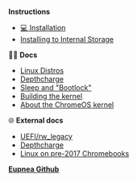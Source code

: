 **Instructions**

  - [💻 Installation](/)
  - [Installing to Internal Storage](/internalstorage)

👨‍💻 **Docs**

  - [Linux Distros](/distros)
  - [Depthcharge](/depthcharge)
  - [Sleep and "Bootlock"](/bootlock)
  - [Building the kernel](/kernel)
  - [About the ChromeOS kernel](/limitations)

🌐 **External docs**

  - [UEFI/rw_legacy](https://mrchromebox.tech/#bootmodes)
  - [Depthcharge](https://libreboot.org/docs/depthcharge/#booting-from-different-mediums)
  - [Linux on pre-2017 Chromebooks](https://github.com/nh2/chrubuntu-anyos)

**[Eupnea Github](https://github.com/eupnea-linux/eupnea)**
